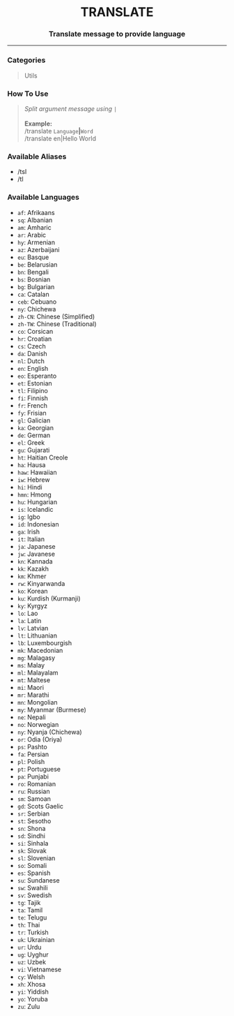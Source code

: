 <h1 align="center">TRANSLATE</h1>

<h3 align="center">
  Translate message to provide language
</h3>

------
### Categories
> Utils

### How To Use
> _Split argument message using_ `|`<br/><br/>
> **Example:**<br/>
> /translate `Language`**|**`Word`<br/>
> /translate en|Hello World

### Available Aliases
- /tsl
- /tl

### Available Languages
- `af`: Afrikaans
- `sq`: Albanian
- `am`: Amharic
- `ar`: Arabic
- `hy`: Armenian
- `az`: Azerbaijani
- `eu`: Basque
- `be`: Belarusian
- `bn`: Bengali
- `bs`: Bosnian
- `bg`: Bulgarian
- `ca`: Catalan
- `ceb`: Cebuano
- `ny`: Chichewa
- `zh-CN`: Chinese (Simplified)
- `zh-TW`: Chinese (Traditional)
- `co`: Corsican
- `hr`: Croatian
- `cs`: Czech
- `da`: Danish
- `nl`: Dutch
- `en`: English
- `eo`: Esperanto
- `et`: Estonian
- `tl`: Filipino
- `fi`: Finnish
- `fr`: French
- `fy`: Frisian
- `gl`: Galician
- `ka`: Georgian
- `de`: German
- `el`: Greek
- `gu`: Gujarati
- `ht`: Haitian Creole
- `ha`: Hausa
- `haw`: Hawaiian
- `iw`: Hebrew
- `hi`: Hindi
- `hmn`: Hmong
- `hu`: Hungarian
- `is`: Icelandic
- `ig`: Igbo
- `id`: Indonesian
- `ga`: Irish
- `it`: Italian
- `ja`: Japanese
- `jw`: Javanese
- `kn`: Kannada
- `kk`: Kazakh
- `km`: Khmer
- `rw`: Kinyarwanda
- `ko`: Korean
- `ku`: Kurdish (Kurmanji)
- `ky`: Kyrgyz
- `lo`: Lao
- `la`: Latin
- `lv`: Latvian
- `lt`: Lithuanian
- `lb`: Luxembourgish
- `mk`: Macedonian
- `mg`: Malagasy
- `ms`: Malay
- `ml`: Malayalam
- `mt`: Maltese
- `mi`: Maori
- `mr`: Marathi
- `mn`: Mongolian
- `my`: Myanmar (Burmese)
- `ne`: Nepali
- `no`: Norwegian
- `ny`: Nyanja (Chichewa)
- `or`: Odia (Oriya)
- `ps`: Pashto
- `fa`: Persian
- `pl`: Polish
- `pt`: Portuguese
- `pa`: Punjabi
- `ro`: Romanian
- `ru`: Russian
- `sm`: Samoan
- `gd`: Scots Gaelic
- `sr`: Serbian
- `st`: Sesotho
- `sn`: Shona
- `sd`: Sindhi
- `si`: Sinhala
- `sk`: Slovak
- `sl`: Slovenian
- `so`: Somali
- `es`: Spanish
- `su`: Sundanese
- `sw`: Swahili
- `sv`: Swedish
- `tg`: Tajik
- `ta`: Tamil
- `te`: Telugu
- `th`: Thai
- `tr`: Turkish
- `uk`: Ukrainian
- `ur`: Urdu
- `ug`: Uyghur
- `uz`: Uzbek
- `vi`: Vietnamese
- `cy`: Welsh
- `xh`: Xhosa
- `yi`: Yiddish
- `yo`: Yoruba
- `zu`: Zulu
